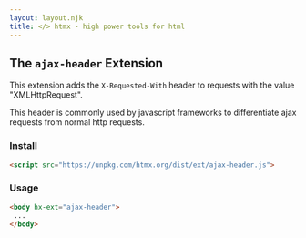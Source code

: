 ```yaml
---
layout: layout.njk
title: </> htmx - high power tools for html
---
```


## The `ajax-header` Extension

This extension adds the `X-Requested-With` header to requests with the value "XMLHttpRequest".

This header is commonly used by javascript frameworks to differentiate ajax requests from normal http requests.

### Install

```html
<script src="https://unpkg.com/htmx.org/dist/ext/ajax-header.js">
```

### Usage

```html
<body hx-ext="ajax-header">
 ...
</body>
```
